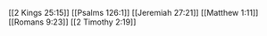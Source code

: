 [[2 Kings 25:15]]
[[Psalms 126:1]]
[[Jeremiah 27:21]]
[[Matthew 1:11]]
[[Romans 9:23]]
[[2 Timothy 2:19]]
